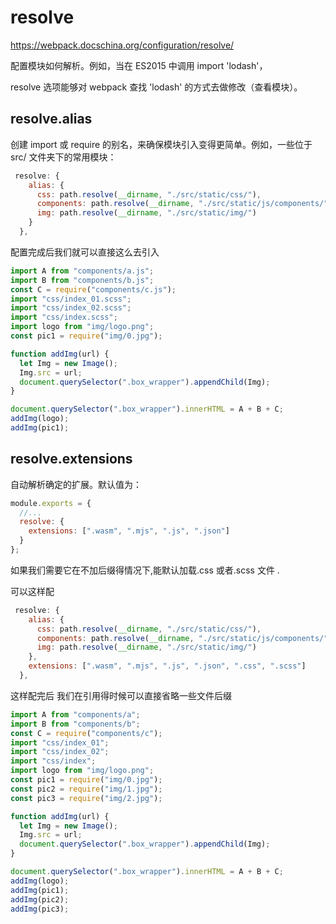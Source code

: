 # resolve

https://webpack.docschina.org/configuration/resolve/

配置模块如何解析。例如，当在 ES2015 中调用 import 'lodash'，

resolve 选项能够对 webpack 查找 'lodash' 的方式去做修改（查看模块）。

## resolve.alias

创建 import 或 require 的别名，来确保模块引入变得更简单。例如，一些位于 src/ 文件夹下的常用模块：

```javascript
 resolve: {
    alias: {
      css: path.resolve(__dirname, "./src/static/css/"),
      components: path.resolve(__dirname, "./src/static/js/components/"),
      img: path.resolve(__dirname, "./src/static/img/")
    }
  },
```

配置完成后我们就可以直接这么去引入

```javascript
import A from "components/a.js";
import B from "components/b.js";
const C = require("components/c.js");
import "css/index_01.scss";
import "css/index_02.scss";
import "css/index.scss";
import logo from "img/logo.png";
const pic1 = require("img/0.jpg");

function addImg(url) {
  let Img = new Image();
  Img.src = url;
  document.querySelector(".box_wrapper").appendChild(Img);
}

document.querySelector(".box_wrapper").innerHTML = A + B + C;
addImg(logo);
addImg(pic1);
```

## resolve.extensions

自动解析确定的扩展。默认值为：

```javascript
module.exports = {
  //...
  resolve: {
    extensions: [".wasm", ".mjs", ".js", ".json"]
  }
};
```

如果我们需要它在不加后缀得情况下,能默认加载.css 或者.scss 文件 .

可以这样配

```javascript
 resolve: {
    alias: {
      css: path.resolve(__dirname, "./src/static/css/"),
      components: path.resolve(__dirname, "./src/static/js/components/"),
      img: path.resolve(__dirname, "./src/static/img/")
    },
    extensions: [".wasm", ".mjs", ".js", ".json", ".css", ".scss"]
  },
```

这样配完后 我们在引用得时候可以直接省略一些文件后缀

```javascript
import A from "components/a";
import B from "components/b";
const C = require("components/c");
import "css/index_01";
import "css/index_02";
import "css/index";
import logo from "img/logo.png";
const pic1 = require("img/0.jpg");
const pic2 = require("img/1.jpg");
const pic3 = require("img/2.jpg");

function addImg(url) {
  let Img = new Image();
  Img.src = url;
  document.querySelector(".box_wrapper").appendChild(Img);
}

document.querySelector(".box_wrapper").innerHTML = A + B + C;
addImg(logo);
addImg(pic1);
addImg(pic2);
addImg(pic3);
```
